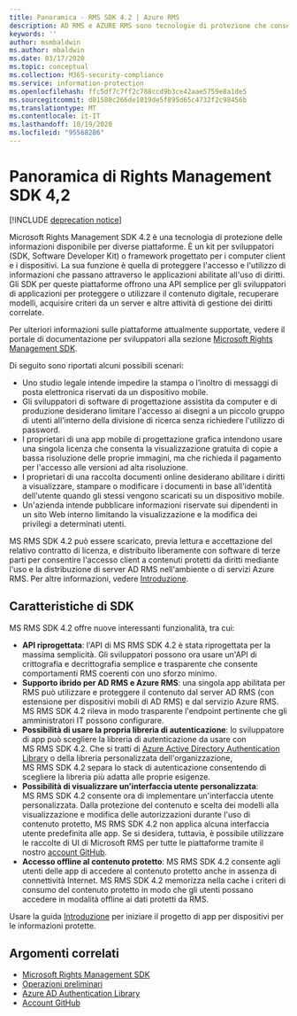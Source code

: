 ```yaml
---
title: Panoramica - RMS SDK 4.2 | Azure RMS
description: AD RMS e AZURE RMS sono tecnologie di protezione che consenteno di proteggere le informazioni digitali da usi non autorizzati.
keywords: ''
author: msmbaldwin
ms.author: mbaldwin
ms.date: 03/17/2020
ms.topic: conceptual
ms.collection: M365-security-compliance
ms.service: information-protection
ms.openlocfilehash: ffc5df7c7ff2c788ccd9b3ce42aae5759e8a1de5
ms.sourcegitcommit: d01580c266de1019de5f895d65c4732f2c98456b
ms.translationtype: MT
ms.contentlocale: it-IT
ms.lasthandoff: 10/19/2020
ms.locfileid: "95568286"
---
```

# <a name="overview-of-rights-management-sdk42"></a>Panoramica di Rights Management SDK 4,2

[!INCLUDE [deprecation notice](../includes/deprecation-warning.md)]

Microsoft Rights Management SDK 4.2 è una tecnologia di protezione delle informazioni disponibile per diverse piattaforme.  È un kit per sviluppatori (SDK, Software Developer Kit) o framework progettato per i computer client e i dispositivi. La sua funzione è quella di proteggere l'accesso e l'utilizzo di informazioni che passano attraverso le applicazioni abilitate all'uso di diritti. Gli SDK per queste piattaforme offrono una API semplice per gli sviluppatori di applicazioni per proteggere o utilizzare il contenuto digitale, recuperare modelli, acquisire criteri da un server e altre attività di gestione dei diritti correlate.

Per ulteriori informazioni sulle piattaforme attualmente supportate, vedere il portale di documentazione per sviluppatori alla sezione [Microsoft Rights Management SDK](active-directory-rights-management-services-multi-platform-thin-client-sdk-portal.md).

Di seguito sono riportati alcuni possibili scenari:

-   Uno studio legale intende impedire la stampa o l’inoltro di messaggi di posta elettronica riservati da un dispositivo mobile.
-   Gli sviluppatori di software di progettazione assistita da computer e di produzione desiderano limitare l'accesso ai disegni a un piccolo gruppo di utenti all'interno della divisione di ricerca senza richiedere l'utilizzo di password.
-   I proprietari di una app mobile di progettazione grafica intendono usare una singola licenza che consenta la visualizzazione gratuita di copie a bassa risoluzione delle proprie immagini, ma che richieda il pagamento per l'accesso alle versioni ad alta risoluzione.
-   I proprietari di una raccolta documenti online desiderano abilitare i diritti a visualizzare, stampare o modificare i documenti in base all'identità dell'utente quando gli stessi vengono scaricati su un dispositivo mobile.
-   Un'azienda intende pubblicare informazioni riservate sui dipendenti in un sito Web interno limitando la visualizzazione e la modifica dei privilegi a determinati utenti.

MS RMS SDK 4.2 può essere scaricato, previa lettura e accettazione del relativo contratto di licenza, e distribuito liberamente con software di terze parti per consentire l'accesso client a contenuti protetti da diritti mediante l'uso e la distribuzione di server AD RMS nell'ambiente o di servizi Azure RMS. Per altre informazioni, vedere [Introduzione](get-started.md).

## <a name="sdk-highlights"></a>Caratteristiche di SDK


MS RMS SDK 4.2 offre nuove interessanti funzionalità, tra cui:

-   **API riprogettata**: l'API di MS RMS SDK 4.2 è stata riprogettata per la massima semplicità. Gli sviluppatori possono ora usare un'API di crittografia e decrittografia semplice e trasparente che consente comportamenti RMS coerenti con uno sforzo minimo.
-   **Supporto ibrido per AD RMS e Azure RMS**: una singola app abilitata per RMS può utilizzare e proteggere il contenuto dal server AD RMS (con estensione per dispositivi mobili di AD RMS) e dal servizio Azure RMS. MS RMS SDK 4.2 rileva in modo trasparente l'endpoint pertinente che gli amministratori IT possono configurare.
-   **Possibilità di usare la propria libreria di autenticazione**: lo sviluppatore di app può scegliere la libreria di autenticazione da usare con MS RMS SDK 4.2. Che si tratti di [Azure Active Directory Authentication Library](/previous-versions/azure/jj573266(v=azure.100)) o della libreria personalizzata dell'organizzazione, MS RMS SDK 4.2 separa lo stack di autenticazione consentendo di scegliere la libreria più adatta alle proprie esigenze.
-   **Possibilità di visualizzare un'interfaccia utente personalizzata**: MS RMS SDK 4.2 consente ora di implementare un'interfaccia utente personalizzata. Dalla protezione del contenuto e scelta dei modelli alla visualizzazione e modifica delle autorizzazioni durante l'uso di contenuto protetto, MS RMS SDK 4.2 non applica alcuna interfaccia utente predefinita alle app. Se si desidera, tuttavia, è possibile utilizzare le raccolte di UI di Microsoft RMS per tutte le piattaforme tramite il nostro [account GitHub](https://github.com/AzureAD/).
-   **Accesso offline al contenuto protetto**: MS RMS SDK 4.2 consente agli utenti delle app di accedere al contenuto protetto anche in assenza di connettività Internet. MS RMS SDK 4.2 memorizza nella cache i criteri di consumo del contenuto protetto in modo che gli utenti possano accedere in modalità offline ai dati protetti da RMS.

Usare la guida [Introduzione](get-started.md) per iniziare il progetto di app per dispositivi per le informazioni protette.

## <a name="related-topics"></a>Argomenti correlati

* [Microsoft Rights Management SDK](active-directory-rights-management-services-multi-platform-thin-client-sdk-portal.md)
* [Operazioni preliminari](get-started.md)
* [Azure AD Authentication Library](/previous-versions/azure/jj573266(v=azure.100))
* [Account GitHub](https://github.com/AzureAD/)